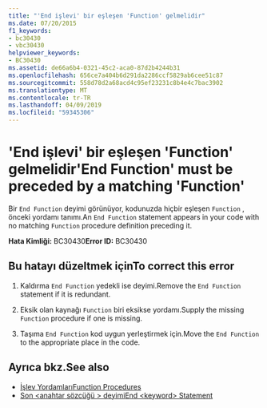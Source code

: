 ```yaml
---
title: "'End işlevi' bir eşleşen 'Function' gelmelidir"
ms.date: 07/20/2015
f1_keywords:
- bc30430
- vbc30430
helpviewer_keywords:
- BC30430
ms.assetid: de66a6b4-0321-45c2-aca0-87d2b4244b31
ms.openlocfilehash: 656ce7a404b6d291da2286ccf5829ab6cee51c87
ms.sourcegitcommit: 558d78d2a68acd4c95ef23231c8b4e4c7bac3902
ms.translationtype: MT
ms.contentlocale: tr-TR
ms.lasthandoff: 04/09/2019
ms.locfileid: "59345306"
---
```

# <a name="end-function-must-be-preceded-by-a-matching-function"></a><span data-ttu-id="8a4db-102">'End işlevi' bir eşleşen 'Function' gelmelidir</span><span class="sxs-lookup"><span data-stu-id="8a4db-102">'End Function' must be preceded by a matching 'Function'</span></span>
<span data-ttu-id="8a4db-103">Bir `End Function` deyimi görünüyor, kodunuzda hiçbir eşleşen `Function` , önceki yordamı tanımı.</span><span class="sxs-lookup"><span data-stu-id="8a4db-103">An `End Function` statement appears in your code with no matching `Function` procedure definition preceding it.</span></span>  
  
 <span data-ttu-id="8a4db-104">**Hata Kimliği:** BC30430</span><span class="sxs-lookup"><span data-stu-id="8a4db-104">**Error ID:** BC30430</span></span>  
  
## <a name="to-correct-this-error"></a><span data-ttu-id="8a4db-105">Bu hatayı düzeltmek için</span><span class="sxs-lookup"><span data-stu-id="8a4db-105">To correct this error</span></span>  
  
1. <span data-ttu-id="8a4db-106">Kaldırma `End Function` yedekli ise deyimi.</span><span class="sxs-lookup"><span data-stu-id="8a4db-106">Remove the `End Function` statement if it is redundant.</span></span>  
  
2. <span data-ttu-id="8a4db-107">Eksik olan kaynağı `Function` biri eksikse yordamı.</span><span class="sxs-lookup"><span data-stu-id="8a4db-107">Supply the missing `Function` procedure if one is missing.</span></span>  
  
3. <span data-ttu-id="8a4db-108">Taşıma `End Function` kod uygun yerleştirmek için.</span><span class="sxs-lookup"><span data-stu-id="8a4db-108">Move the `End Function` to the appropriate place in the code.</span></span>  
  
## <a name="see-also"></a><span data-ttu-id="8a4db-109">Ayrıca bkz.</span><span class="sxs-lookup"><span data-stu-id="8a4db-109">See also</span></span>

- [<span data-ttu-id="8a4db-110">İşlev Yordamları</span><span class="sxs-lookup"><span data-stu-id="8a4db-110">Function Procedures</span></span>](../../visual-basic/programming-guide/language-features/procedures/function-procedures.md)
- [<span data-ttu-id="8a4db-111">Son \<anahtar sözcüğü > deyimi</span><span class="sxs-lookup"><span data-stu-id="8a4db-111">End \<keyword> Statement</span></span>](../../visual-basic/language-reference/statements/end-keyword-statement.md)
